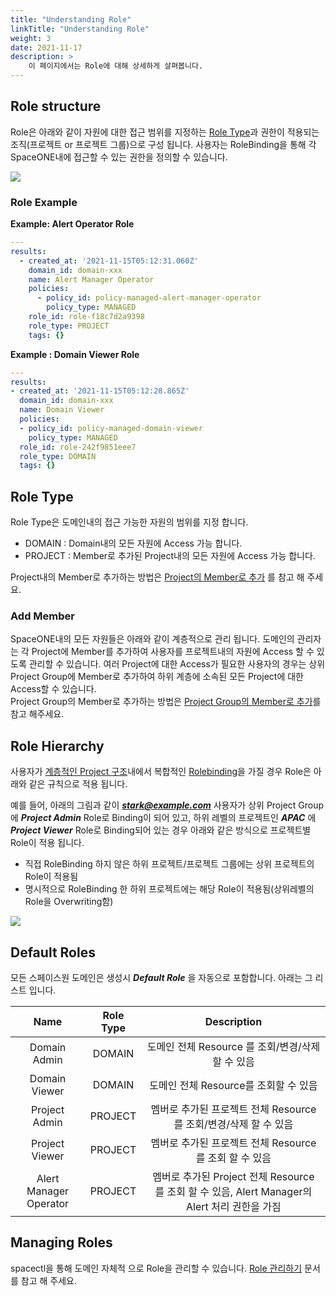 ```yaml
---
title: "Understanding Role"
linkTitle: "Understanding Role"
weight: 3
date: 2021-11-17
description: >
    이 페이지에서는 Role에 대해 상세하게 살펴봅니다.
---
```



## Role structure

Role은 아래와 같이 자원에 대한 접근 범위를 지정하는 [Role Type](/ko/docs/concepts/identity/rbac/understanding-role/#role-type)과 권한이 적용되는 조직(프로젝트 or 프로젝트 그룹)으로 구성 됩니다.
사용자는 RoleBinding을 통해 각 SpaceONE내에 접근할 수 있는 권한을 정의할 수 있습니다. 

![](/ko/docs/concepts/identity/rbac/rbac_img/understanding_role_img01.png)

### Role Example

**Example: Alert Operator Role**

~~~yaml
---
results:
  - created_at: '2021-11-15T05:12:31.060Z'
    domain_id: domain-xxx
    name: Alert Manager Operator
    policies:
      - policy_id: policy-managed-alert-manager-operator
        policy_type: MANAGED
    role_id: role-f18c7d2a9398
    role_type: PROJECT
    tags: {}
~~~
**Example : Domain Viewer Role**

~~~yaml
---
results:
- created_at: '2021-11-15T05:12:28.865Z'
  domain_id: domain-xxx
  name: Domain Viewer
  policies:
  - policy_id: policy-managed-domain-viewer
    policy_type: MANAGED
  role_id: role-242f9851eee7
  role_type: DOMAIN
  tags: {}
~~~


## Role Type

Role Type은 도메인내의 접근 가능한 자원의 범위를 지정 합니다. 
- DOMAIN : Domain내의 모든 자원에 Access 가능 합니다. 
- PROJECT : Member로 추가된 Project내의 모든 자원에 Access 가능 합니다.

Project내의 Member로 추가하는 방법은 [Project의 Member로 추가](/ko/docs/guides/project/project_management/) 를 참고 해 주세요.

### Add Member

SpaceONE내의 모든 자원들은 아래와 같이 계층적으로 관리 됩니다. 
도메인의 관리자는 각 Project에 Member를 추가하여 사용자를 프로젝트내의 자원에 Access 할 수 있도록 관리할 수 있습니다.
여러 Project에 대한 Access가 필요한 사용자의 경우는 상위 Project Group에 Member로 추가하여 하위 계층에 소속된 모든 Project에 대한 Access할 수 있습니다.  
Project Group의 Member로 추가하는 방법은 [Project Group의 Member로 추가](/ko/docs/guides/project/project_group_management/)를 참고 해주세요. 


## Role Hierarchy

사용자가 [계층적인 Project 구조](/ko/docs/concepts/rbac/#organization)내에서 복합적인 [Rolebinding](/ko/docs/concepts/identity/rbac/#how-rbac-works)을 가질 경우 
Role은 아래와 같은 규칙으로 적용 됩니다.

예를 들어, 아래의 그림과 같이 _**stark@example.com**_ 사용자가 상위 Project Group에 _**Project Admin**_ Role로 Binding이 되어 있고, 하위 레벨의 프로젝트인 _**APAC**_ 에 _**Project Viewer**_ Role로 Binding되어 있는 경우
아래와 같은 방식으로 프로젝트별 Role이 적용 됩니다. 

- 직접 RoleBinding 하지 않은 하위 프로젝트/프로젝트 그룹에는 상위 프로젝트의 Role이 적용됨
- 명시적으로 RoleBinding 한 하위 프로젝트에는 해당 Role이 적용됨(상위레벨의 Role을 Overwriting함)


![](/ko/docs/concepts/identity/rbac/rbac_img/rbac_concept_img04.png)


## Default Roles

모든 스페이스원 도메인은 생성시 _**Default Role**_ 을 자동으로 포함합니다. 아래는 그 리스트 입니다. 

|          Name          | Role Type |                               Description                               |
|:----------------------:|:---------:|:-----------------------------------------------------------------------:|
|      Domain Admin      |  DOMAIN   |                    도메인 전체 Resource 를 조회/변경/삭제 할 수 있음                    |
|     Domain Viewer      |  DOMAIN   |                        도메인 전체 Resource를 조회할 수 있음                        |
|     Project Admin      |  PROJECT  |               멤버로 추가된 프로젝트 전체 Resource 를 조회/변경/삭제 할 수 있음                |
|     Project Viewer     |  PROJECT  |                  멤버로 추가된 프로젝트 전체 Resource 를 조회 할 수 있음                   |
| Alert Manager Operator |  PROJECT  | 멤버로 추가된 Project 전체 Resource 를 조회 할 수 있음, Alert Manager의 Alert 처리 권한을 가짐 |

## Managing Roles

spacectl을 통해 도메인 자체적 으로 Role을 관리할 수 있습니다.
[Role 관리하기](/ko/docs/guides/advanced/spaceone_cli/managing_role_policy/) 문서를 참고 해 주세요.




